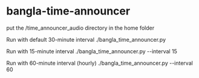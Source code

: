 # bangla-time-announcer

put the /time_announcer_audio directory in the home folder

Run with default 30-minute interval
./bangla_time_announcer.py

Run with 15-minute interval
./bangla_time_announcer.py --interval 15

Run with 60-minute interval (hourly)
./bangla_time_announcer.py --interval 60
